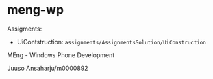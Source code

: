 meng-wp
=======

Assigments:

 * UiContstruction: `assignments/AssignmentsSolution/UiConstruction`


MEng - Windows Phone Development

Juuso Ansaharju/m0000892
